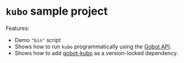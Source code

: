 # `kubo` sample project

Features:

- Demo `"bin"` script
- Shows how to run `kubo` programmatically using the [Gobot API](https://github.com/benallfree/gobot/tree/v1.0.0-alpha.33/docs/readme.md).
- Shows how to add [gobot-kubo](https://www.npmjs.com/package/gobot-kubo) as a version-locked dependency.

